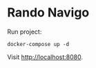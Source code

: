 Rando Navigo
============

Run project:

    docker-compose up -d

Visit [http://localhost:8080](http://localhost:8080).
